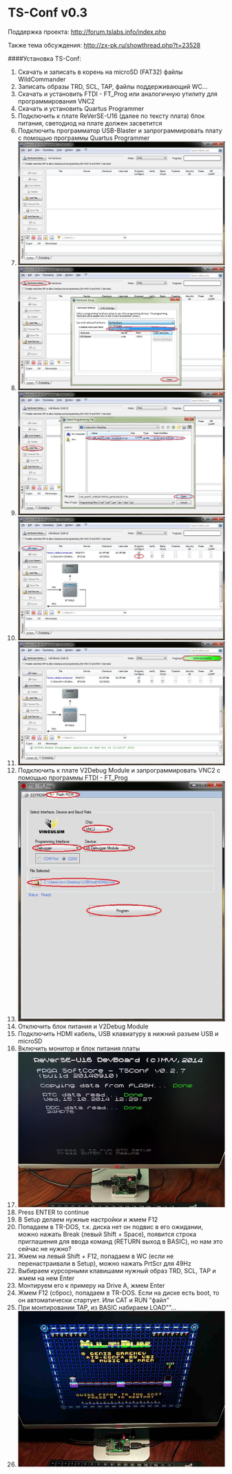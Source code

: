 # TS-Conf v0.3

Поддержка проекта: http://forum.tslabs.info/index.php

Также тема обсуждения: http://zx-pk.ru/showthread.php?t=23528

####Установка TS-Conf:

1. Скачать и записать в корень на microSD (FAT32) файлы WildCommander
2. Записать образы TRD, SCL, TAP, файлы поддерживающий WC...
3. Скачать и установить FTDI - FT_Prog или аналогичную утилиту для программирования VNC2
4. Скачать и установить Quartus Programmer
5. Подключить к плате ReVerSE-U16 (далее по тексту плата) блок питания, светодиод на плате должен засветится
6. Подключить программатор USB-Blaster и запрограммировать плату с помощью программы Quartus Programmer
7. ![image](readme/prg01.jpg)
8. ![image](readme/prg02.jpg)
9. ![image](readme/prg03.jpg)
10. ![image](readme/prg04.jpg)
11. ![image](readme/prg05.jpg)
12. Подключить к плате V2Debug Module и запрограммировать VNC2 с помощью программы FTDI - FT_Prog
13. ![image](readme/vnc01.jpg)
14. Отключить блок питания и V2Debug Module
15. Подключить HDMI кабель, USB клавиатуру в нижний разъем USB и microSD
16. Включить монитор и блок питания платы
17. ![image](readme/20141015_122932.jpg)
18. Press ENTER to continue
19. В Setup делаем нужные настройки и жмем F12
20. Попадаем в TR-DOS, т.к. диска нет он подвис в его ожидании, можно нажать Break (левый Shift + Space), появится строка приглашения для ввода команд (RETURN выход в BASIC), но нам это сейчас не нужно?
21. Жмем на левый Shift + F12, попадаем в WC (если не перенастраивали в Setup), можно нажать PrtScr для 49Hz
22. Выбираем курсорными клавишами нужный образ TRD, SCL, TAP и жмем на нем Enter
23. Монтируем его к примеру на Drive A, жмем Enter
24. Жмем F12 (сброс), попадаем в TR-DOS. Если на диске есть boot, то он автоматически стартует. Или CAT и RUN "файл"
25. При монтировании TAP, из BASIC набираем LOAD""...
26. ![image](readme/20141018_103004.jpg)
